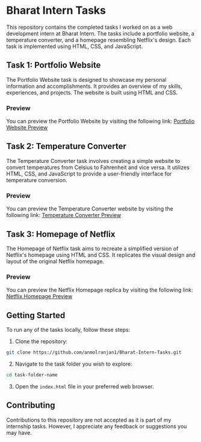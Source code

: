 # Bharat Intern Tasks

This repository contains the completed tasks I worked on as a web development intern at Bharat Intern. The tasks include a portfolio website, a temperature converter, and a homepage resembling Netflix's design. Each task is implemented using HTML, CSS, and JavaScript.


## Task 1: Portfolio Website

The Portfolio Website task is designed to showcase my personal information and accomplishments. It provides an overview of my skills, experiences, and projects. The website is built using HTML and CSS.

### Preview

You can preview the Portfolio Website by visiting the following link: [Portfolio Website Preview](https://github.com/anmolranjan1/Bharat-Intern-Tasks/blob/main/Previews/preview%201.1.jpg)


## Task 2: Temperature Converter

The Temperature Converter task involves creating a simple website to convert temperatures from Celsius to Fahrenheit and vice versa. It utilizes HTML, CSS, and JavaScript to provide a user-friendly interface for temperature conversion.

### Preview

You can preview the Temperature Converter website by visiting the following link: [Temperature Converter Preview](https://github.com/anmolranjan1/Bharat-Intern-Tasks/blob/main/Previews/preview%202.1.jpg)


## Task 3: Homepage of Netflix

The Homepage of Netflix task aims to recreate a simplified version of Netflix's homepage using HTML and CSS. It replicates the visual design and layout of the original Netflix homepage.

### Preview

You can preview the Netflix Homepage replica by visiting the following link: [Netflix Homepage Preview](https://github.com/anmolranjan1/Bharat-Intern-Tasks/blob/main/Previews/preview%203.1.jpg)


## Getting Started

To run any of the tasks locally, follow these steps:

1. Clone the repository:

```bash
git clone https://github.com/anmolranjan1/Bharat-Intern-Tasks.git
```

2. Navigate to the task folder you wish to explore:

```bash
cd task-folder-name
```

3. Open the `index.html` file in your preferred web browser.

## Contributing

Contributions to this repository are not accepted as it is part of my internship tasks. However, I appreciate any feedback or suggestions you may have.
